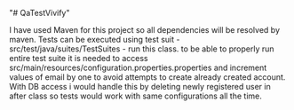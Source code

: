 "# QaTestVivify" 

I have used Maven for this project so all dependencies will be resolved by maven.
Tests can be executed using test suit - src/test/java/suites/TestSuites - run this class.
to be able to properly run entire test suite it is needed to access src/main/resources/configuration.properties.properties and increment values of email by one to avoid attempts to create already created account. With DB access i would handle this by deleting newly registered user in after class so tests would work with same configurations all the time.
